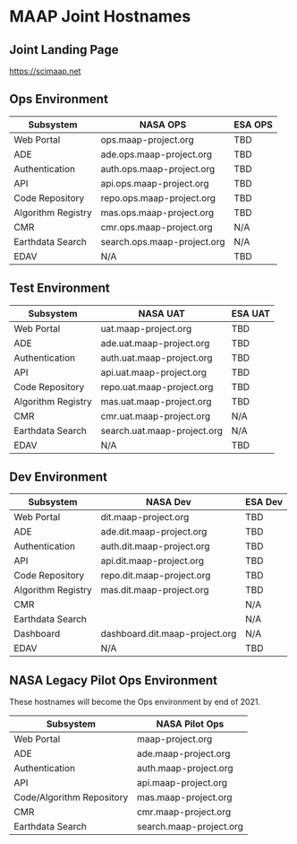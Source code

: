 # MAAP Joint Hostnames

## Joint Landing Page

https://scimaap.net

## Ops Environment

| Subsystem          | NASA OPS                    | ESA OPS |
| ------------------ | --------------------------- | ------- |
| Web Portal         | ops.maap-project.org        | TBD     |
| ADE                | ade.ops.maap-project.org    | TBD     |
| Authentication     | auth.ops.maap-project.org   | TBD     |
| API                | api.ops.maap-project.org    | TBD     |
| Code Repository    | repo.ops.maap-project.org   | TBD     |
| Algorithm Registry | mas.ops.maap-project.org    | TBD     |
| CMR                | cmr.ops.maap-project.org    | N/A     |
| Earthdata Search   | search.ops.maap-project.org | N/A     |
| EDAV               | N/A                         | TBD     |

## Test Environment

| Subsystem          | NASA UAT                    | ESA UAT |
| ------------------ | --------------------------- | ------- |
| Web Portal         | uat.maap-project.org        | TBD     |
| ADE                | ade.uat.maap-project.org    | TBD     |
| Authentication     | auth.uat.maap-project.org   | TBD     |
| API                | api.uat.maap-project.org    | TBD     |
| Code Repository    | repo.uat.maap-project.org   | TBD     |
| Algorithm Registry | mas.uat.maap-project.org    | TBD     |
| CMR                | cmr.uat.maap-project.org    | N/A     |
| Earthdata Search   | search.uat.maap-project.org | N/A     |
| EDAV               | N/A                         | TBD     |

## Dev Environment

| Subsystem          | NASA Dev                    | ESA Dev |
| ------------------ | --------------------------- | ------- |
| Web Portal         | dit.maap-project.org        | TBD     |
| ADE                | ade.dit.maap-project.org    | TBD     |
| Authentication     | auth.dit.maap-project.org   | TBD     |
| API                | api.dit.maap-project.org    | TBD     |
| Code Repository    | repo.dit.maap-project.org   | TBD     |
| Algorithm Registry | mas.dit.maap-project.org    | TBD     |
| CMR                |                             | N/A     |
| Earthdata Search   |                             | N/A     |
| Dashboard          | dashboard.dit.maap-project.org | N/A  |
| EDAV               | N/A                         | TBD     |

## NASA Legacy Pilot Ops Environment

These hostnames will become the Ops environment by end of 2021.

| Subsystem                 | NASA Pilot Ops          |
| ------------------------- | ----------------------- |
| Web Portal                | maap-project.org        |
| ADE                       | ade.maap-project.org    |
| Authentication            | auth.maap-project.org   |
| API                       | api.maap-project.org    |
| Code/Algorithm Repository | mas.maap-project.org    |
| CMR                       | cmr.maap-project.org    |
| Earthdata Search          | search.maap-project.org |
